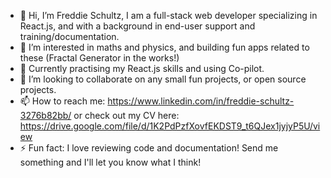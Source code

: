 - 👋 Hi, I’m Freddie Schultz, I am a full-stack web developer specializing in React.js, and with a background in end-user support and training/documentation.
- 👀 I’m interested in maths and physics, and building fun apps related to these (Fractal Generator in the works!)
- 🌱 Currently practising my React.js skills and using Co-pilot.
- 💞️ I’m looking to collaborate on any small fun projects, or open source projects.
- 📫 How to reach me: https://www.linkedin.com/in/freddie-schultz-3276b82bb/ or check out my CV here: https://drive.google.com/file/d/1K2PdPzfXovfEKDST9_t6QJex1jyjyP5U/view
- ⚡ Fun fact: I love reviewing code and documentation! Send me something and I'll let you know what I think!

<!---
freddie-schultz/freddie-schultz is a ✨ special ✨ repository because its `README.md` (this file) appears on your GitHub profile.
You can click the Preview link to take a look at your changes.
--->
